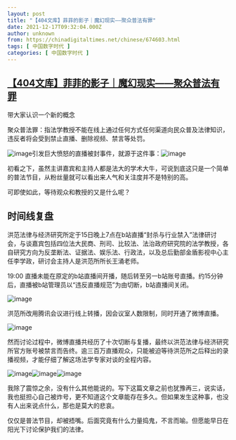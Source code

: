 ```yaml
---
layout: post
title: "【404文库】菲菲的影子｜魔幻现实——聚众普法有罪"
date: 2021-12-17T09:32:04.000Z
author: unknown
from: https://chinadigitaltimes.net/chinese/674603.html
tags: [ 中国数字时代 ]
categories: [ 中国数字时代 ]
---
```

<!--1639733524000-->
[【404文库】菲菲的影子｜魔幻现实——聚众普法有罪](https://chinadigitaltimes.net/chinese/674603.html)
------

<div>
<p>带大家认识一个新的概念</p><p>聚众普法罪：指法学教授不能在线上通过任何方式任何渠道向民众普及法律知识，违反者将会受到禁止直播、删除视频、禁言等处罚。</p><p><img src="https://keep.cdt.media/assets/images/8/e/8ee29839/34aeb5b5.png" alt="image" />​引发巨大愤怒的直播被封事件，就源于这件事：<img src="https://keep.cdt.media/assets/images/8/e/8ee29839/1493d89a.png" alt="image" />​</p><p>初看之下，虽然主讲嘉宾和主持人都是法大的学术大牛，可说到底这只是一个简单的普法节目，从粉丝量就可以看出来人气和关注度并不是特别的高。</p><p>可即使如此，等待观众和教授的又是什么呢？</p><h2>时间线复盘</h2><p>洪范法律与经济研究所定于15日晚上7点在b站直播“封杀与行业禁入”法律研讨会，与谈嘉宾包括四位法大民商、刑司、比较法、法治政府研究院的法学教授，各自研究方向为反垄断法、证据法、娱乐法、行政法，以及总后勤部金盾影视中心主任李学政，研讨会主持人是洪范所所长王涌老师。</p><p>19:00 直播未能在原定的b站直播间开播，随后转至另一b站账号直播。约15分钟后，直播被b站管理员以“违反直播规范”为由切断，b站直播间关闭。</p><p><img src="https://keep.cdt.media/assets/images/8/e/8ee29839/f92586ed.png" alt="image" />​</p><p>洪范所改用腾讯会议进行线上转播，因会议室人数限制，同时开通了微博直播。</p><p><img src="https://keep.cdt.media/assets/images/8/e/8ee29839/af6196d7.png" alt="image" />​</p><p>然而讨论过程中，微博直播共经历了十次切断与复播，最终以洪范法律与经济研究所官方账号被禁言而告终。逾三百万直播观众，只能被迫等待洪范所之后释出的录播视频，才能仔细了解这场法学专家对谈的全程内容。</p><p><img src="https://keep.cdt.media/assets/images/8/e/8ee29839/5af750fa.png" alt="image" />​<img src="https://keep.cdt.media/assets/images/8/e/8ee29839/c3ff26bf.png" alt="image" />​<img src="https://keep.cdt.media/assets/images/8/e/8ee29839/5071acd3.png" alt="image" />​</p><p>我除了震惊之余，没有什么其他能说的。写下这篇文章之前也犹豫再三，说实话，我也挺担心自己被炸号，更不知道这个文章能存在多久。但如果发生这种事，也没有人出来说点什么，那也是莫大的悲哀。</p><p>仅仅是普法节目，却被捂嘴。后面究竟有什么力量捣鬼，不言而喻。但愿能早日在阳光下讨论保护我们的法律。</p>
</div>
